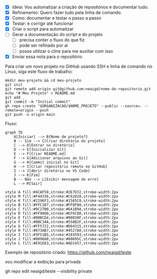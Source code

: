 - [x] Ideia: Vou automatizar a criação de repositórios e documentar tudo.
- [x] Refinamento: Quero fazer tudo pela linha de comando.
- [x] Como: documentar e testar o passo a passo
- [x] Testar: e corrigir até funcionar
- [x] Criar o script para automatizar
- [ ] Gerar a documentação do script e do projeto
	- [ ] precisa conter o fluxo do que fiz
	- [ ] pode ser refinado por ai
	- [ ] posso utilizar o cline para me auxiliar com isso
- [x] Enviar essa nota para o repositório

Para criar um novo projeto no GitHub usando SSH e linha de comando no Linux, siga este fluxo de trabalho:


```shell
mkdir meu-projeto && cd meu-projeto
git init
git remote add origin git@github.com:neaigd/nome-do-repositorio.git
echo "# Meu Projeto" > README.md
git add .
git commit -m "Initial commit"
gh repo create "$ORGANIZACAO/$NOME_PROJETO" --public --source=. --remote=origin --push
git push -u origin main
```

Fluxo:
```mermaid
graph TD
    A[Iniciar] --> B{Nome de projeto?}
    B -- Sim --> C[Criar diretório do projeto]
    C --> D[Entrar no diretório]
    D --> E[Inicializar Git]
    E --> F[Criar README.md]
    F --> G[Adicionar arquivos ao Git]
    G --> H[Commit inicial no Git]
    H --> I[Criar repositório remoto no GitHub]
    I --> J[Abrir diretório no VS Code]
    J --> K[Fim]
    B -- Não --> L[Exibir mensagem de erro]
    L --> M[Sair]

style A fill:#4CAF50,stroke:#2E7D32,stroke-width:2px
style M fill:#F44336,stroke:#C62828,stroke-width:2px
style K fill:#2196F3,stroke:#1565C0,stroke-width:2px
style B fill:#FFC107,stroke:#FF8F00,stroke-width:2px
style C fill:#9C27B0,stroke:#6A1B9A,stroke-width:2px
style D fill:#FF9800,stroke:#EF6C00,stroke-width:2px
style E fill:#00BCD4,stroke:#00838F,stroke-width:2px
style F fill:#8BC34A,stroke:#558B2F,stroke-width:2px
style G fill:#FF5722,stroke:#D84315,stroke-width:2px
style H fill:#673AB7,stroke:#4527A0,stroke-width:2px
style I fill:#3F51B5,stroke:#283593,stroke-width:2px
style J fill:#009688,stroke:#00695C,stroke-width:2px
style L fill:#E91E63,stroke:#AD1457,stroke-width:2px

```


Exemplo de repositório criado:  https://github.com/neaigd/teste

vou modificar a exibição para privada 

gh repo edit neaigd/teste --visibility private
